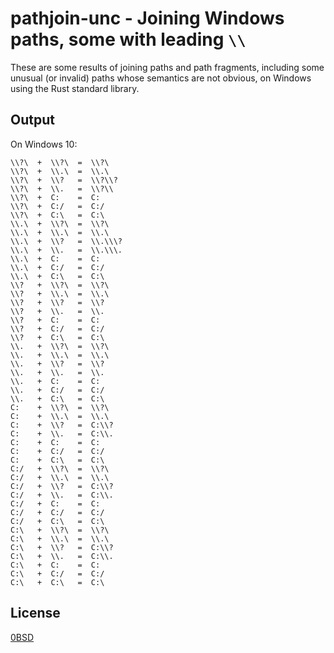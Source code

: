 # pathjoin-unc - Joining Windows paths, some with leading `\\`

These are some results of joining paths and path fragments, including some unusual (or invalid) paths whose semantics are not obvious, on Windows using the Rust standard library.

## Output

On Windows 10:

```text
\\?\  +  \\?\  =  \\?\
\\?\  +  \\.\  =  \\.\
\\?\  +  \\?   =  \\?\\?
\\?\  +  \\.   =  \\?\\
\\?\  +  C:    =  C:
\\?\  +  C:/   =  C:/
\\?\  +  C:\   =  C:\
\\.\  +  \\?\  =  \\?\
\\.\  +  \\.\  =  \\.\
\\.\  +  \\?   =  \\.\\\?
\\.\  +  \\.   =  \\.\\\.
\\.\  +  C:    =  C:
\\.\  +  C:/   =  C:/
\\.\  +  C:\   =  C:\
\\?   +  \\?\  =  \\?\
\\?   +  \\.\  =  \\.\
\\?   +  \\?   =  \\?
\\?   +  \\.   =  \\.
\\?   +  C:    =  C:
\\?   +  C:/   =  C:/
\\?   +  C:\   =  C:\
\\.   +  \\?\  =  \\?\
\\.   +  \\.\  =  \\.\
\\.   +  \\?   =  \\?
\\.   +  \\.   =  \\.
\\.   +  C:    =  C:
\\.   +  C:/   =  C:/
\\.   +  C:\   =  C:\
C:    +  \\?\  =  \\?\
C:    +  \\.\  =  \\.\
C:    +  \\?   =  C:\\?
C:    +  \\.   =  C:\\.
C:    +  C:    =  C:
C:    +  C:/   =  C:/
C:    +  C:\   =  C:\
C:/   +  \\?\  =  \\?\
C:/   +  \\.\  =  \\.\
C:/   +  \\?   =  C:\\?
C:/   +  \\.   =  C:\\.
C:/   +  C:    =  C:
C:/   +  C:/   =  C:/
C:/   +  C:\   =  C:\
C:\   +  \\?\  =  \\?\
C:\   +  \\.\  =  \\.\
C:\   +  \\?   =  C:\\?
C:\   +  \\.   =  C:\\.
C:\   +  C:    =  C:
C:\   +  C:/   =  C:/
C:\   +  C:\   =  C:\
```

## License

[0BSD](LICENSE)
